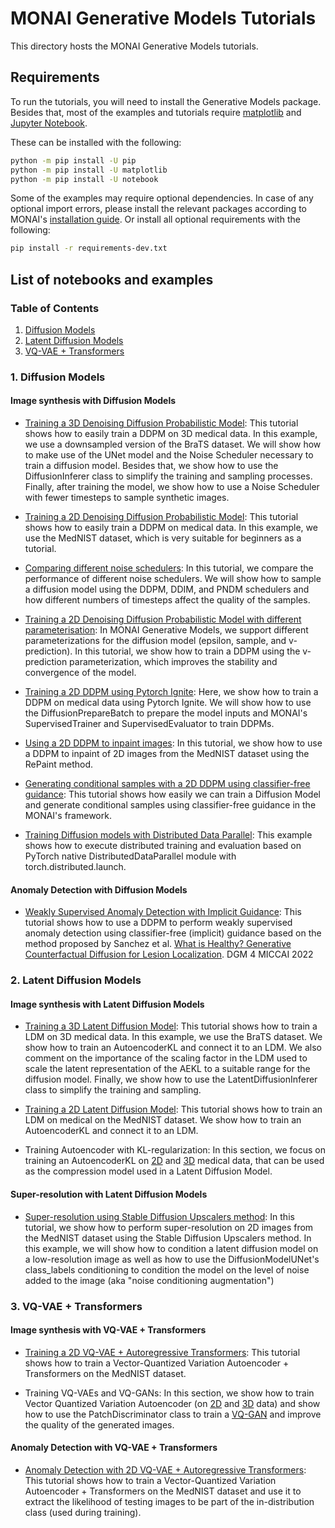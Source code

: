 # MONAI Generative Models Tutorials
This directory hosts the MONAI Generative Models tutorials.

## Requirements
To run the tutorials, you will need to install the Generative Models package.
Besides that, most of the examples and tutorials require
[matplotlib](https://matplotlib.org/) and [Jupyter Notebook](https://jupyter.org/).

These can be installed with the following:

```bash
python -m pip install -U pip
python -m pip install -U matplotlib
python -m pip install -U notebook
```

Some of the examples may require optional dependencies. In case of any optional import errors,
please install the relevant packages according to MONAI's [installation guide](https://docs.monai.io/en/latest/installation.html).
Or install all optional requirements with the following:

```bash
pip install -r requirements-dev.txt
```

## List of notebooks and examples

### Table of Contents
1. [Diffusion Models](#1-diffusion-models)
2. [Latent Diffusion Models](#2-latent-diffusion-models)
3. [VQ-VAE + Transformers](#3-vq-vae--transformers)


### 1. Diffusion Models

#### Image synthesis with Diffusion Models

* [Training a 3D Denoising Diffusion Probabilistic Model](generative/3d_ddpm/3d_ddpm_tutorial.ipynb): This tutorial shows how to easily
train a DDPM on 3D medical data. In this example, we use a downsampled version of the BraTS dataset. We will show how to
make use of the UNet model and the Noise Scheduler necessary to train a diffusion model. Besides that, we show how to
use the DiffusionInferer class to simplify the training and sampling processes. Finally, after training the model, we
show how to use a Noise Scheduler with fewer timesteps to sample synthetic images.

* [Training a 2D Denoising Diffusion Probabilistic Model](generative/2d_ddpm/2d_ddpm_tutorial.ipynb): This tutorial shows how to easily
train a DDPM on medical data. In this example, we use the MedNIST dataset, which is very suitable for beginners as a tutorial.

* [Comparing different noise schedulers](generative/2d_ddpm/2d_ddpm_compare_schedulers.ipynb): In this tutorial, we compare the
performance of different noise schedulers. We will show how to sample a diffusion model using the DDPM, DDIM, and PNDM
schedulers and how different numbers of timesteps affect the quality of the samples.

* [Training a 2D Denoising Diffusion Probabilistic Model with different parameterisation](generative/2d_ddpm/2d_ddpm_tutorial_v_prediction.ipynb):
In MONAI Generative Models, we support different parameterizations for the diffusion model (epsilon, sample, and
v-prediction). In this tutorial, we show how to train a DDPM using the v-prediction parameterization, which improves the
stability and convergence of the model.

* [Training a 2D DDPM using Pytorch Ignite](generative/2d_ddpm/2d_ddpm_compare_schedulers.ipynb): Here, we show how to train a DDPM
on medical data using Pytorch Ignite. We will show how to use the DiffusionPrepareBatch to prepare the model inputs and MONAI's SupervisedTrainer and SupervisedEvaluator to train DDPMs.

* [Using a 2D DDPM to inpaint images](generative/2d_ddpm/2d_ddpm_inpainting.ipynb): In this tutorial, we show how to use a DDPM to
inpaint of 2D images from the MedNIST dataset using the RePaint method.

* [Generating conditional samples with a 2D DDPM using classifier-free guidance](generative/classifier_free_guidance/2d_ddpm_classifier_free_guidance_tutorial.ipynb):
This tutorial shows how easily we can train a Diffusion Model and generate conditional samples using classifier-free guidance in
the MONAI's framework.

* [Training Diffusion models with Distributed Data Parallel](generative/distributed_training/ddpm_training_ddp.py): This example shows how to execute distributed training and evaluation based on PyTorch native DistributedDataParallel
module with torch.distributed.launch.

#### Anomaly Detection with Diffusion Models

* [Weakly Supervised Anomaly Detection with Implicit Guidance](generative/anomaly_detection/2d_classifierfree_guidance_anomalydetection_tutorial.ipynb):
This tutorial shows how to use a DDPM to perform weakly supervised anomaly detection using classifier-free (implicit) guidance based on the
method proposed by Sanchez et al. [What is Healthy? Generative Counterfactual Diffusion for Lesion Localization](https://arxiv.org/abs/2207.12268). DGM 4 MICCAI 2022


### 2. Latent Diffusion Models

#### Image synthesis with Latent Diffusion Models

* [Training a 3D Latent Diffusion Model](generative/3d_ldm/3d_ldm_tutorial.ipynb): This tutorial shows how to train a LDM on 3D medical
data. In this example, we use the BraTS dataset. We show how to train an AutoencoderKL and connect it to an LDM. We also
comment on the importance of the scaling factor in the LDM used to scale the latent representation of the AEKL to a suitable
range for the diffusion model. Finally, we show how to use the LatentDiffusionInferer class to simplify the training and sampling.

* [Training a 2D Latent Diffusion Model](generative/2d_ldm/2d_ldm_tutorial.ipynb): This tutorial shows how to train an LDM on medical
on the MedNIST dataset. We show how to train an AutoencoderKL and connect it to an LDM.

* Training Autoencoder with KL-regularization: In this section, we focus on training an AutoencoderKL on [2D](generative/2d_autoencoderkl/2d_autoencoderkl_tutorial.ipynb) and [3D](generative/3d_autoencoderkl/3d_autoencoderkl_tutorial.ipynb) medical data,
that can be used as the compression model used in a Latent Diffusion Model.

#### Super-resolution with Latent Diffusion Models

* [Super-resolution using Stable Diffusion Upscalers method](generative/2d_super_resolution/2d_stable_diffusion_v2_super_resolution.ipynb):
In this tutorial, we show how to perform super-resolution on 2D images from the MedNIST dataset using the Stable
Diffusion Upscalers method. In this example, we will show how to condition a latent diffusion model on a low-resolution image
as well as how to use the DiffusionModelUNet's class_labels conditioning to condition the model on the level of noise added to the image
(aka "noise conditioning augmentation")


### 3. VQ-VAE + Transformers

#### Image synthesis with VQ-VAE + Transformers

* [Training a 2D VQ-VAE + Autoregressive Transformers](generative/2d_vqvae_transformer/2d_vqvae_transformer_tutorial.ipynb): This tutorial shows how to train
a Vector-Quantized Variation Autoencoder + Transformers on the MedNIST dataset.

* Training VQ-VAEs and VQ-GANs: In this section, we show how to train Vector Quantized Variation Autoencoder (on [2D](generative/2d_vqvae/2d_vqvae_tutorial.ipynb) and [3D](generative/3d_autoencoderkl/3d_autoencoderkl_tutorial.ipynb) data) and
show how to use the PatchDiscriminator class to train a [VQ-GAN](generative/2d_vqgan/2d_vqgan_tutorial.ipynb) and improve the quality of the generated images.

#### Anomaly Detection with VQ-VAE + Transformers

* [Anomaly Detection with 2D VQ-VAE + Autoregressive Transformers](generative/anomaly_detection/anomaly_detection_with_transformers.ipynb): This tutorial shows how to
 train a Vector-Quantized Variation Autoencoder + Transformers on the MedNIST dataset and use it to extract the likelihood of
testing images to be part of the in-distribution class (used during training).
